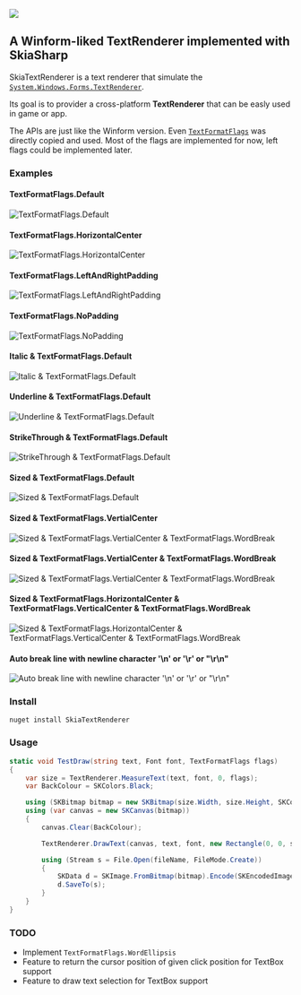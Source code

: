 ![](https://github.com/ryancheung/SkiaTextRenderer/workflows/.NET%20Core/badge.svg)

## A Winform-liked TextRenderer implemented with SkiaSharp

SkiaTextRenderer is a text renderer that simulate the [`System.Windows.Forms.TextRenderer`](https://docs.microsoft.com/en-us/dotnet/api/system.windows.forms.textrenderer.drawtext?view=netframework-4.8).

Its goal is to provider a cross-platform **TextRenderer** that can be easly used in game or app.

The APIs are just like the Winform version. Even [`TextFormatFlags`](https://docs.microsoft.com/en-us/dotnet/api/system.windows.forms.textformatflags?view=netframework-4.8) was directly copied and used. Most of the flags are implemented for now, left flags could be implemented later.

### Examples

#### TextFormatFlags.Default

![TextFormatFlags.Default](https://github.com/ryancheung/SkiaTextRenderer/raw/master/examples/Hello-你好-world!-20-Default.png)

#### TextFormatFlags.HorizontalCenter

![TextFormatFlags.HorizontalCenter](https://github.com/ryancheung/SkiaTextRenderer/raw/master/examples/Hello-你好-world!-20-HorizontalCenter.png)

#### TextFormatFlags.LeftAndRightPadding

![TextFormatFlags.LeftAndRightPadding](https://github.com/ryancheung/SkiaTextRenderer/raw/master/examples/Hello-你好-world!-20-LeftAndRightPadding.png)

#### TextFormatFlags.NoPadding

![TextFormatFlags.NoPadding](https://github.com/ryancheung/SkiaTextRenderer/raw/master/examples/Hello-你好-world!-20-NoPadding.png)

#### Italic & TextFormatFlags.Default

![Italic & TextFormatFlags.Default](https://github.com/ryancheung/SkiaTextRenderer/raw/master/examples/italic-Hello-你好-world!-20-Default.png)

#### Underline & TextFormatFlags.Default

![Underline & TextFormatFlags.Default](https://github.com/ryancheung/SkiaTextRenderer/raw/master/examples/underline-Hello-你好-world!-20-Default.png)

#### StrikeThrough & TextFormatFlags.Default

![StrikeThrough & TextFormatFlags.Default](https://github.com/ryancheung/SkiaTextRenderer/raw/master/examples/strikethrough-Hello-你好-world!-20-Default.png)

#### Sized & TextFormatFlags.Default

![Sized & TextFormatFlags.Default](https://github.com/ryancheung/SkiaTextRenderer/raw/master/examples/sized-Hello-你好-world!-12-Default.png)

#### Sized & TextFormatFlags.VertialCenter

![Sized & TextFormatFlags.VertialCenter & TextFormatFlags.WordBreak](https://github.com/ryancheung/SkiaTextRenderer/raw/master/examples/sized-Hello-你好-world!-12-VerticalCenter.png)

#### Sized & TextFormatFlags.VertialCenter & TextFormatFlags.WordBreak

![Sized & TextFormatFlags.VertialCenter & TextFormatFlags.WordBreak](https://github.com/ryancheung/SkiaTextRenderer/raw/master/examples/sized-Hello-你好-world!-12-GlyphOverhangPadding--Left--Top--VerticalCenter--WordBreak.png)

#### Sized & TextFormatFlags.HorizontalCenter & TextFormatFlags.VerticalCenter & TextFormatFlags.WordBreak

![Sized & TextFormatFlags.HorizontalCenter & TextFormatFlags.VerticalCenter & TextFormatFlags.WordBreak](https://github.com/ryancheung/SkiaTextRenderer/raw/master/examples/sized-Hello-你好-world!-12-GlyphOverhangPadding--Left--Top--HorizontalCenter--VerticalCenter--WordBreak.png)

#### Auto break line with newline character '\n' or '\r' or "\r\n"

![Auto break line with newline character '\n' or '\r' or "\r\n"](https://github.com/ryancheung/SkiaTextRenderer/raw/master/examples/multiline-Hello-你-好-world!-20-Default.png)

### Install

```
nuget install SkiaTextRenderer
```

### Usage

```csharp
static void TestDraw(string text, Font font, TextFormatFlags flags)
{
    var size = TextRenderer.MeasureText(text, font, 0, flags);
    var BackColour = SKColors.Black;

    using (SKBitmap bitmap = new SKBitmap(size.Width, size.Height, SKColorType.Rgba8888, SKAlphaType.Unpremul))
    using (var canvas = new SKCanvas(bitmap))
    {
        canvas.Clear(BackColour);

        TextRenderer.DrawText(canvas, text, font, new Rectangle(0, 0, size.Width, size.Height), SKColors.White, flags);

        using (Stream s = File.Open(fileName, FileMode.Create))
        {
            SKData d = SKImage.FromBitmap(bitmap).Encode(SKEncodedImageFormat.Png, 100);
            d.SaveTo(s);
        }
    }
}
```

### TODO

- Implement `TextFormatFlags.WordEllipsis`
- Feature to return the cursor position of given click position for TextBox support
- Feature to draw text selection for TextBox support
